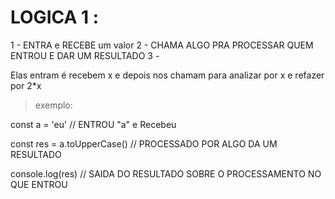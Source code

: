 
# LOGICA 1 :
1 - ENTRA e RECEBE um valor
2 - CHAMA ALGO PRA PROCESSAR QUEM ENTROU E DAR UM RESULTADO
3 - 

Elas entram é recebem x 
e depois nos chamam para analizar por x 
e refazer por 2*x

> exemplo:

const a = 'eu' // ENTROU "a" e Recebeu

const res = a.toUpperCase() // PROCESSADO POR ALGO DA UM RESULTADO

console.log(res) // SAIDA DO RESULTADO SOBRE O PROCESSAMENTO NO QUE ENTROU